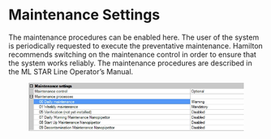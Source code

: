 # Maintenance Settings

The maintenance procedures can be enabled here. The user of the system is periodically requested to execute the preventative maintenance. Hamilton recommends switching on the maintenance control in order to ensure that the system works reliably. The maintenance procedures are described in the ML STAR Line Operator’s Manual.



<figure><img src="../../../.gitbook/assets/image (86).png" alt=""><figcaption></figcaption></figure>
